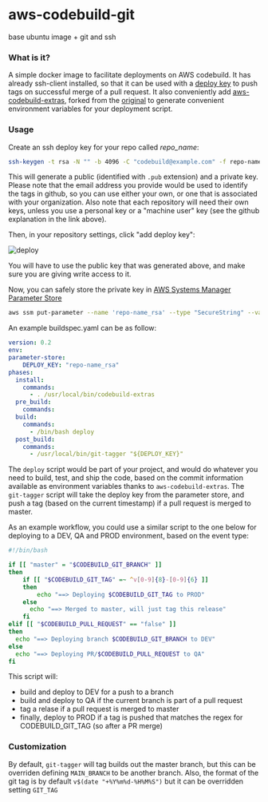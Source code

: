 # aws-codebuild-git
base ubuntu image + git and ssh

### What is it?
A simple docker image to facilitate deployments on AWS codebuild. It has already ssh-client installed, so that it can be used with a [deploy key](https://developer.github.com/v3/guides/managing-deploy-keys/) to push tags on successful merge of a pull request. It also conveniently add [aws-codebuild-extras](https://github.com/alessandrobologna/aws-codebuild-extras), forked from the [original](https://github.com/thii/aws-codebuild-extras)  to generate convenient environment variables for your deployment script. 

### Usage
Create an ssh deploy key for your repo called _repo_name_:

```bash
ssh-keygen -t rsa -N "" -b 4096 -C "codebuild@example.com" -f repo-name_rsa
```
This will generate a public (identified with `.pub` extension) and a private key.
Please note that the email address you provide would be used to identify the tags in github, so you can use either your own, or one that is associated with your organization.
Also note that each repository will need their own keys, unless you use a personal key or a "machine user" key (see the github explanation in the link above).

Then, in your repository settings, click "add deploy key":

![deploy](https://developer.github.com/assets/images/add-deploy-key.png)

You will have to use the public key that was generated above, and make sure you are giving write access to it.

Now, you can safely store the private key in [AWS Systems Manager Parameter Store](https://docs.aws.amazon.com/systems-manager/latest/userguide/systems-manager-paramstore.html)

```bash
aws ssm put-parameter --name 'repo-name_rsa' --type "SecureString" --value "$(cat repo-name_rsa)"
```

An example buildspec.yaml can be as follow:

```yaml
version: 0.2
env:
parameter-store:
    DEPLOY_KEY: "repo-name_rsa"
phases:
  install:
    commands:
      - . /usr/local/bin/codebuild-extras
  pre_build:
    commands:
  build:
    commands:
      - /bin/bash deploy
  post_build:
    commands:
      - /usr/local/bin/git-tagger "${DEPLOY_KEY}"
  ```
The `deploy` script would be part of your project, and would do whatever you need to build, test, and ship the code, based on the commit information available as environment variables thanks to `aws-codebuild-extras`.
The `git-tagger` script will take the deploy key from the parameter store, and push a tag (based on the current timestamp) if a pull request is merged to master.

As an example workflow, you could use a similar script to the one below for deploying to a DEV, QA and PROD environment,  based on the event type:

```bash
#!/bin/bash

if [[ "master" = "$CODEBUILD_GIT_BRANCH" ]] 
then
	if [[ "$CODEBUILD_GIT_TAG" =~ ^v[0-9]{8}-[0-9]{6} ]]
	then
		echo "==> Deploying $CODEBUILD_GIT_TAG to PROD"
	else 
	  echo "==> Merged to master, will just tag this release"
	fi
elif [[ "$CODEBUILD_PULL_REQUEST" == "false" ]]
then
  echo "==> Deploying branch $CODEBUILD_GIT_BRANCH to DEV"
else
  echo "==> Deploying PR/$CODEBUILD_PULL_REQUEST to QA"
fi

```
This script will:

- build and deploy to DEV for a push to a branch
- build and deploy to QA if the current branch is part of a pull request
- tag a relase if a pull request is merged to master
- finally, deploy to PROD if a tag is pushed that matches the regex for CODEBUILD_GIT_TAG (so after a PR merge)

### Customization
By default, `git-tagger` will tag builds out the master branch, but this can be overriden defining `MAIN_BRANCH` to be another branch. Also, the format of the git tag is by default `v$(date "+%Y%m%d-%H%M%S")` but it can be overridden setting `GIT_TAG`
